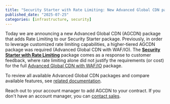 ```yaml
---
title: "Security Starter with Rate Limiting: New Advanced Global CDN package now available"
published_date: "2025-07-25"
categories: [infrastructure, security]
---
```


Today we are announcing a new Advanced Global CDN (AGCDN) package that adds Rate Limiting to our Security Starter package. Previously, in order to leverage customized rate limiting capabilities, a higher-tiered AGCDN package was required (Advanced Global CDN with WAF/IO). The [**Security Starter with Rate Limiting**](/guides/agcdn#security-starter-with-rate-limiting) package comes as a response to customer feedback, where rate limiting alone did not justify the requirements (or cost) for the full [Advanced Global CDN with WAF/IO](/guides/agcdn#advanced-global-cdn-with-wafio) package.

To review all available Advanced Global CDN packages and compare available features, see [related documentation](/guides/agcdn).

Reach out to your account manager to add AGCDN to your contract. If you don't have an account manager, you can [contact sales](https://pantheon.io/contact-us).
